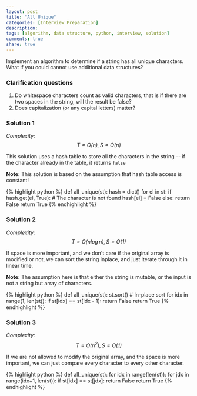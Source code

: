 ```yaml
---
layout: post
title: "All Unique"
categories: [Interview Preparation]
description:
tags: [algorithm, data structure, python, interview, solution]
comments: true
share: true
---
```


Implement an algorithm to determine if a string has all unique characters. What if you could cannot use additional data structures?

### Clarification questions

1. Do whitespace characters count as valid characters, that is if there are two spaces in the string, will the result be false?
1. Does capitalization (or any capital letters) matter?

### Solution 1
_Complexity: $$T = O(n), S = O(n)$$_

This solution uses a hash table to store all the characters in the string -- if the character already in the table, it returns `false`

__Note:__ This solution is based on the assumption that hash table access is constant!

{% highlight python %}
def all_unique(st):
  hash = dict()
  for el in st:
    if hash.get(el, True):
      # The character is not found
      hash[el] = False
    else:
      return False
  return True
{% endhighlight %}

### Solution 2
_Complexity: $$T = O(n\log{n}), S = O(1)$$_

If space is more important, and we don't care if the original array is modified or not, we can sort the string inplace, and just iterate through it in linear time.

__Note:__ The assumption here is that either the string is mutable, or the input is not a string but array of characters.

{% highlight python %}
def all_unique(st):
  st.sort() # In-place sort
  for idx in range(1, len(st)):
    if st[idx] == st[idx - 1]:
      return False
  return True
{% endhighlight %}

### Solution 3
_Complexity: $$T = O(n^2), S = O(1)$$_

If we are not allowed to modify the original array, and the space is more important, we can just compare every character to every other character.

{% highlight python %}
def all_unique(st):
  for idx in range(len(st)):
    for jdx in range(idx+1, len(st)):
      if st[idx] == st[jdx]:
        return False
  return True
{% endhighlight %}

